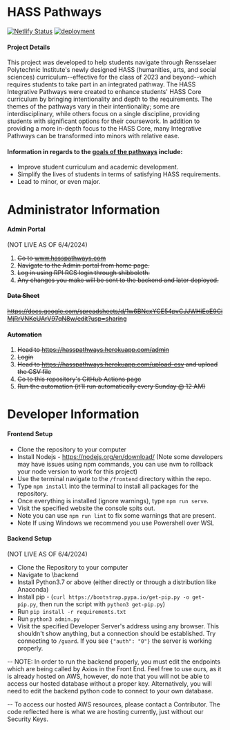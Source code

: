 # HASS Pathways
[![Netlify Status](https://api.netlify.com/api/v1/badges/5f319796-9a6d-4747-9269-c2bd33bbdf72/deploy-status)](https://app.netlify.com/sites/kind-jepsen-8817be/deploys)
[![deployment](https://github.com/Bram-Hub/HASSPathways/actions/workflows/deployment.yml/badge.svg)](https://github.com/Bram-Hub/HASSPathways/actions/workflows/deployment.yml)
#### Project Details
This project was developed to help students navigate through Rensselaer Polytechnic Institute's newly designed HASS (humanities, arts, and social sciences) curriculum--effective for the class of 2023 and beyond--which requires students to take part in an integrated pathway. The HASS Integrative Pathways were created to enhance students' HASS Core curriculum by bringing intentionality and depth to the requirements. The themes of the pathways vary in their intentionality; some are interdisciplinary, while others focus on a single discipline, providing students with significant options for their coursework. In addition to providing a more in-depth focus to the HASS Core, many Integrative Pathways can be transformed into minors with relative ease.
#### Information in regards to the **[goals of the pathways](https://hass.rpi.edu/advising/hass-integrative-pathways "source")** include:
- Improve student curriculum and academic development.
- Simplify the lives of students in terms of satisfying HASS requirements.
- Lead to minor, or even major.

# Administrator Information
#### Admin Portal
(NOT LIVE AS OF 6/4/2024)
<s>
1. Go to www.hasspathways.com
2. Navigate to the Admin portal from home page.
3. Log in using RPI RCS login through shibboleth.
4. Any changes you make will be sent to the backend and later deployed.


    
#### Data Sheet
https://docs.google.com/spreadsheets/d/1w6BNcxYCE54pvCJJWHiEoE9CiMjRrVNKeUArV97qN8w/edit?usp=sharing

#### Automation
1. Head to https://hasspathways.herokuapp.com/admin
2. Login
3. Head to https://hasspathways.herokuapp.com/upload-csv and upload the CSV file
4. Go to this repository's GitHub Actions page
5. Run the automation (it'll run automatically every Sunday @ 12 AM)
</s>

# Developer Information
#### Frontend Setup
- Clone the repository to your computer
- Install Nodejs - https://nodejs.org/en/download/ (Note some developers may have issues using npm commands, you can use nvm to rollback your node version to work for this project)
- Use the terminal navigate to the `/frontend` directory within the repo.
- Type `npm install` into the terminal to install all packages for the repository.
- Once everything is installed (ignore warnings), type `npm run serve`.
- Visit the specified website the console spits out.
- Note you can use `npm run lint` to fix some warnings that are present.
- Note If using Windows we recommend you use Powershell over WSL


#### Backend Setup
(NOT LIVE AS OF 6/4/2024)
- Clone the Repository to your computer
- Navigate to \backend
- Install Python3.7 or above (either directly or through a distribution like Anaconda)
- Install pip - (`curl https://bootstrap.pypa.io/get-pip.py -o get-pip.py`, then run the script with `python3 get-pip.py`)
- Run `pip install -r requirements.txt`
- Run `python3 admin.py`
- Visit the specified Developer Server's address using any browser. This shouldn't show anything, but a connection should be established. Try connecting to `/guard`. If you see `{"auth": "0"}` the server is working properly.

-- NOTE: In order to run the backend properly, you must edit the endpoints which are being called by Axios in the Front End. Feel free to use ours, as it is already hosted on AWS, however, do note that you will not be able to access our hosted database without a proper key. Alternatively, you will need to edit the backend python code to connect to your own database.

-- To access our hosted AWS resources, please contact a Contributor. The code reflected here is what we are hosting currently, just without our Security Keys.

